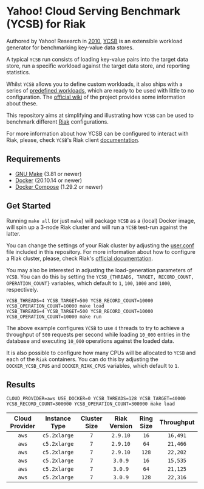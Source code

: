 # Yahoo! Cloud Serving Benchmark (YCSB) for Riak

Authored by Yahoo! Research in [2010](https://people.cs.pitt.edu/~chang/231/y13/papers/benchmarkcloud.pdf),
[YCSB](https://github.com/brianfrankcooper/YCSB) is an extensible workload
generator for benchmarking key-value data stores.

A typical `YCSB` run consists of loading key-value pairs into the target data
store, run a specific workload against the target data store, and reporting
statistics.

Whilst `YCSB` allows you to define custom workloads, it also ships with a series
of [predefined workloads](https://github.com/brianfrankcooper/YCSB/tree/master/workloads),
which are ready to be used with little to no configuration.
The [official wiki](https://github.com/brianfrankcooper/YCSB/wiki/Core-Workloads)
of the project provides some information about these.

This repository aims at simplifying and illustrating how `YCSB` can be used
to benchmark different [Riak](https://riak.com/) configurations.

For more information about how YCSB can be configured to interact with Riak,
please, check `YCSB`'s Riak client
[documentation](https://github.com/brianfrankcooper/YCSB/tree/master/riak).


## Requirements

- [GNU Make](https://www.gnu.org/software/make/) (3.81 or newer)
- [Docker](https://www.docker.com/) (20.10.14 or newer)
- [Docker Compose](https://docs.docker.com/compose/) (1.29.2 or newer)


## Get Started

Running `make all` (or just `make`) will package `YCSB` as a (local) Docker
image, will spin up a 3-node Riak cluster and will run a `YCSB` test-run
against the latter.

You can change the settings of your Riak cluster by adjusting the
[user.conf](https://github.com/efcasado/ycsb-riak/blob/main/etc/riak/user.conf)
file included in this repository. For more information about how to configure
a Riak cluster, please, check Riak's
[official documentation](https://docs.riak.com/riak/kv/latest/configuring/basic/index.html).

You may also be interested in adjusting the load-generation parameters of
`YCSB`. You can do this by setting the `YCSB_{THREADS, TARGET, RECORD_COUNT, OPERATION_COUNT}`
variables, which default to `1`, `100`, `1000` and `1000`, respectively.

```
YCSB_THREADS=4 YCSB_TARGET=500 YCSB_RECORD_COUNT=10000 YCSB_OPERATION_COUNT=10000 make load
YCSB_THREADS=4 YCSB_TARGET=500 YCSB_RECORD_COUNT=10000 YCSB_OPERATION_COUNT=10000 make run
```

The above example configures `YCSB` to use `4` threads to try to achieve a
throughput of `500` requests per second while loading `10_000` entries in the
database and executing `10_000` operations against the loaded data.

It is also possible to configure how many CPUs will be allocated to `YCSB` and
each of the `Riak` containers. You can do this by adjusting the `DOCKER_YCSB_CPUS`
and `DOCKER_RIAK_CPUS` variables, which default to `1`.


## Results

```
CLOUD_PROVIDER=aws USE_DOCKER=0 YCSB_THREADS=128 YCSB_TARGET=40000 YCSB_RECORD_COUNT=300000 YCSB_OPERATION_COUNT=300000 make load
```

| Cloud Provider | Instance Type | Cluster Size | Riak Version | Ring Size | Throughput |
|:--------------:|:-------------:|:------------:|:------------:|:---------:|:----------:|
| `aws`          | `c5.2xlarge`  | `7`          | `2.9.10`     | `16`      | `16,491`   |
| `aws`          | `c5.2xlarge`  | `7`          | `2.9.10`     | `64`      | `21,466`   |
| `aws`          | `c5.2xlarge`  | `7`          | `2.9.10`     | `128`     | `22,202`   |
| `aws`          | `c5.2xlarge`  | `7`          | `3.0.9`      | `16`      | `15,535`   |
| `aws`          | `c5.2xlarge`  | `7`          | `3.0.9`      | `64`      | `21,125`   |
| `aws`          | `c5.2xlarge`  | `7`          | `3.0.9`      | `128`     | `22,316`   |
